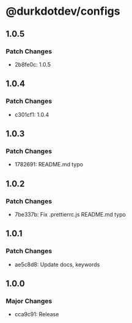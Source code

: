 # @durkdotdev/configs

## 1.0.5

### Patch Changes

- 2b8fe0c: 1.0.5

## 1.0.4

### Patch Changes

- c301cf1: 1.0.4

## 1.0.3

### Patch Changes

- 1782691: README.md typo

## 1.0.2

### Patch Changes

- 7be337b: Fix .prettierrc.js README.md typo

## 1.0.1

### Patch Changes

- ae5c8d8: Update docs, keywords

## 1.0.0

### Major Changes

- cca9c91: Release
